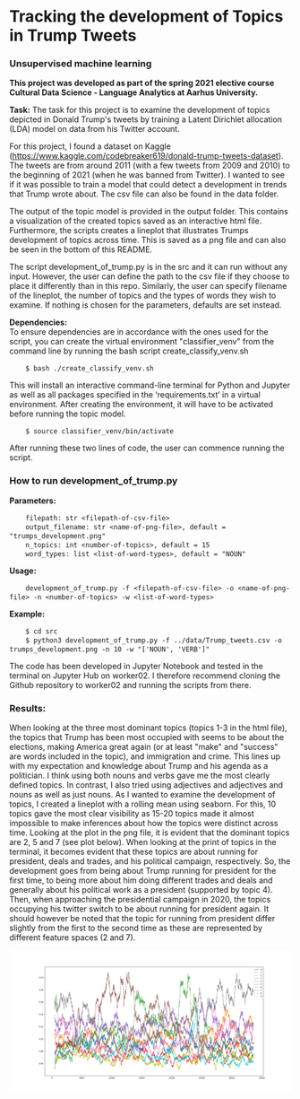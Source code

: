 # Tracking the development of Topics in Trump Tweets
### Unsupervised machine learning
**This project was developed as part of the spring 2021 elective course Cultural Data Science - Language Analytics at Aarhus University.** <br>

__Task:__ The task for this project is to examine the development of topics depicted in Donald Trump's tweets by training a Latent Dirichlet allocation (LDA) model on data from his Twitter account. 

For this project, I found a dataset on Kaggle (https://www.kaggle.com/codebreaker619/donald-trump-tweets-dataset). The tweets are from around 2011 (with a few tweets from 2009 and 2010) to the beginning of 2021 (when he was banned from Twitter). I wanted to see if it was possible to train a model that could detect a development in trends that Trump wrote about. The csv file can also be found in the data folder. <br>

The output of the topic model is provided in the output folder. This contains a visualization of the created topics saved as an interactive html file. Furthermore, the scripts creates a lineplot that illustrates Trumps development of topics across time. This is saved as a png file and can also be seen in the bottom of this README. 

The script development_of_trump.py is in the src and it can run without any input. However, the user can define the path to the csv file if they choose to place it differently than in this repo. Similarly, the user can specify filename of the lineplot, the number of topics and the types of words they wish to examine. If nothing is chosen for the parameters, defaults are set instead.

__Dependencies:__ <br>
To ensure dependencies are in accordance with the ones used for the script, you can create the virtual environment "classifier_venv" from the command line by running the bash script create_classify_venv.sh

```
    $ bash ./create_classify_venv.sh
```
This will install an interactive command-line terminal for Python and Jupyter as well as all packages specified in the ‘requirements.txt’ in a virtual environment. 
After creating the environment, it will have to be activated before running the topic model.
```    
    $ source classifier_venv/bin/activate
```
After running these two lines of code, the user can commence running the script. <br>

### How to run development_of_trump.py <br>

__Parameters:__ <br>
```
    filepath: str <filepath-of-csv-file>
    output_filename: str <name-of-png-file>, default = "trumps_development.png"
    n_topics: int <number-of-topics>, default = 15
    word_types: list <list-of-word-types>, default = "NOUN"
```
    
__Usage:__ <br>
```
    development_of_trump.py -f <filepath-of-csv-file> -o <name-of-png-file> -n <number-of-topics> -w <list-of-word-types>
```
    
__Example:__ <br>
```
    $ cd src
    $ python3 development_of_trump.py -f ../data/Trump_tweets.csv -o trumps_development.png -n 10 -w "['NOUN', 'VERB']"

```

The code has been developed in Jupyter Notebook and tested in the terminal on Jupyter Hub on worker02. I therefore recommend cloning the Github repository to worker02 and running the scripts from there. 

### Results:
When looking at the three most dominant topics (topics 1-3 in the html file), the topics that Trump has been most occupied with seems to be about the elections, making America great again (or at least "make" and "success" are words included in the topic), and immigration and crime. This lines up with my expectation and knowledge about Trump and his agenda as a politician.
I think using both nouns and verbs gave me the most clearly defined topics. In contrast, I also tried using adjectives and adjectives and nouns as well as just nouns.
As I wanted to examine the development of topics, I created a lineplot with a rolling mean using seaborn. For this, 10 topics gave the most clear visibility as 15-20 topics made it almost impossible to make inferences about how the topics were distinct across time. Looking at the plot in the png file, it is evident that the dominant topics are 2, 5 and 7 (see plot below). When looking at the print of topics in the terminal, it becomes evident that these topics are about running for president, deals and trades, and his political campaign, respectively. So, the development goes from being about Trump running for president for the first time, to being more about him doing different trades and deals and generally about his political work as a president (supported by topic 4). Then, when approaching the presidential campaign in 2020, the topics occupying his twitter switch to be about running for president again. It should however be noted that the topic for running from president differ slightly from the first to the second time as these are represented by different feature spaces (2 and 7).

![alt text](https://github.com/miemartinez/TrumpTweetsClassification/blob/main/output/trumps_development.png?raw=true)
